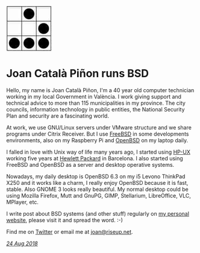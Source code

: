 <p><a href="/" alt="avatar" title="home page"><img src="joancatala.jpeg" class="avatar"></a></p>

# Joan Catal&agrave; Pi&ntilde;on runs BSD

Hello, my name is Joan Catal&agrave; Pi&ntilde;on, I'm a 40 year
old computer technician working in my local Government in
Val&egrave;ncia.  I work giving support and technical advice to
more than 115 municipalities in my province. The city councils,
information technology in public entities, the National Security
Plan and security are a fascinating world.

At work, we use GNU/Linux servers under VMware structure and we
share programs under Citrix Receiver. But I use [FreeBSD] in some
developments environments, also on my Raspberry Pi and [OpenBSD]
on my laptop daily.

I falled in love with Unix way of life many years ago, I started
using [HP-UX] working five years at [Hewlett Packard] in Barcelona.
I also started using FreeBSD and OpenBSD as a server and desktop
operative systems.

Nowadays, my daily desktop is OpenBSD 6.3 on my i5 Levono ThinkPad
X250 and it works like a charm, I really enjoy OpenBSD because it
is fast, stable. Also GNOME 3 looks really beautiful. My normal
desktop could be using Mozilla Firefox, Mutt and GnuPG, GIMP,
Stellarium, LibreOffice, VLC, MPlayer, etc.

I write post about BSD systems (and other stuff) regularly on [my
personal website],  please visit it and spread the word. :-)

Find me on [Twitter] or email me at <joan@riseup.net>.

_[24 Aug 2018](/raw/people/joancatala.md)_

[FreeBSD]: https://www.freebsd.org/
[OpenBSD]: https://www.openbsd.org/
[HP-UX]: https://en.m.wikipedia.org/wiki/HP-UX
[Hewlett Packard]: https://www.hp.com/
[my personal website]: http://jcatala.net
[Twitter]: https://twitter.com/joancatala
